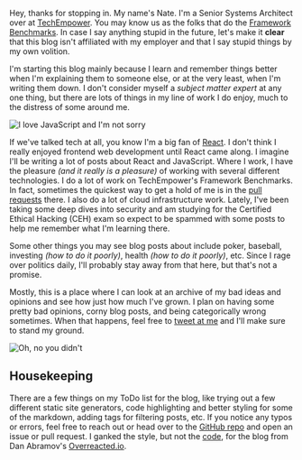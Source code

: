 Hey, thanks for stopping in. My name's Nate. I'm
a Senior Systems Architect over at [TechEmpower](https://www.techempower.com).
You may know us as the folks that do the [Framework Benchmarks](https://www.techempower.com/benchmarks/).
In case I say anything stupid in the future, let's make it **clear** that
this blog isn't affiliated with my employer and that I say stupid things
by my own volition.

I'm starting this blog mainly because I learn and remember things better
when I'm explaining them to someone else, or at the very least, when I'm 
writing them down. I don't consider myself a *subject matter expert* at any
one thing, but there are lots of things in my line of work I do enjoy, much to
the distress of some around me.

![I love JavaScript and I'm not sorry](/assets/blogs/i-did-see-you/ilovejs.png)

If we've talked tech at all, you know I'm a big fan of [React](https://reactjs.org/).
I don't think I really enjoyed frontend web development until React came along.
I imagine I'll be writing a lot of posts about React and JavaScript. Where I
work, I have the pleasure *(and it really is a pleasure)* of working with
several different technologies. I do a lot of work on TechEmpower's Framework
Benchmarks. In fact, sometimes the quickest way to get a hold of me is in the
[pull requests](https://github.com/TechEmpower/FrameworkBenchmarks/pulls) there.
I also do a lot of cloud infrastructure work. Lately, I've been taking some deep
dives into security and am studying for the Certified Ethical Hacking (CEH) exam
so expect to be spammed with some posts to help me remember what I'm learning there.

Some other things you may see blog posts about include poker, baseball, investing
*(how to do it poorly)*, health *(how to do it poorly)*, etc. Since I rage over
politics daily, I'll probably stay away from that here, but that's not a promise.

Mostly, this is a place where I can look at an archive of my bad ideas and
opinions and see how just how much I've grown. I plan on having some pretty bad
opinions, corny blog posts, and being categorically wrong sometimes. When that
happens, feel free to [tweet at me](https://twitter.com/natebrady23) and I'll make
sure to stand my ground.

![Oh, no you didn't](https://media.giphy.com/media/FWVS6gNugOH9S/giphy.gif)

## Housekeeping

There are a few things on my ToDo list for the blog, like trying out a few
different static site generators, code highlighting and better styling for some
of the markdown, adding tags for filtering posts, etc. If you notice any typos
or errors, feel free to reach out or head over to the
[GitHub repo](https://github.com/nbrady-techempower/today-i-learned) and open an issue or
pull request. I ganked the style, but not the
[code](https://github.com/gaearon/overreacted.io), for the blog from
Dan Abramov's [Overreacted.io](https://overreacted.io).

